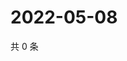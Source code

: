 # 2022-05-08

共 0 条

<!-- BEGIN WEIBO -->
<!-- 最后更新时间 Sun May 08 2022 06:15:40 GMT+0800 (China Standard Time) -->

<!-- END WEIBO -->
